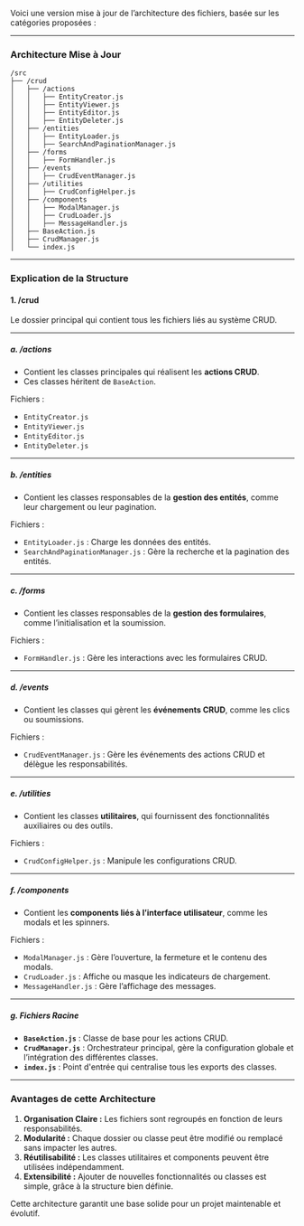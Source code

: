 Voici une version mise à jour de l’architecture des fichiers, basée sur les catégories proposées :

---

### **Architecture Mise à Jour**

```
/src
├── /crud
│   ├── /actions
│   │   ├── EntityCreator.js
│   │   ├── EntityViewer.js
│   │   ├── EntityEditor.js
│   │   ├── EntityDeleter.js
│   ├── /entities
│   │   ├── EntityLoader.js
│   │   ├── SearchAndPaginationManager.js
│   ├── /forms
│   │   ├── FormHandler.js
│   ├── /events
│   │   ├── CrudEventManager.js
│   ├── /utilities
│   │   ├── CrudConfigHelper.js
│   ├── /components
│   │   ├── ModalManager.js
│   │   ├── CrudLoader.js
│   │   ├── MessageHandler.js
│   ├── BaseAction.js
│   ├── CrudManager.js
│   └── index.js
```

---

### **Explication de la Structure**

#### **1. /crud**
Le dossier principal qui contient tous les fichiers liés au système CRUD.

---

##### **a. /actions**
- Contient les classes principales qui réalisent les **actions CRUD**.
- Ces classes héritent de `BaseAction`.

Fichiers :
- `EntityCreator.js`
- `EntityViewer.js`
- `EntityEditor.js`
- `EntityDeleter.js`

---

##### **b. /entities**
- Contient les classes responsables de la **gestion des entités**, comme leur chargement ou leur pagination.

Fichiers :
- `EntityLoader.js` : Charge les données des entités.
- `SearchAndPaginationManager.js` : Gère la recherche et la pagination des entités.

---

##### **c. /forms**
- Contient les classes responsables de la **gestion des formulaires**, comme l’initialisation et la soumission.

Fichiers :
- `FormHandler.js` : Gère les interactions avec les formulaires CRUD.

---

##### **d. /events**
- Contient les classes qui gèrent les **événements CRUD**, comme les clics ou soumissions.

Fichiers :
- `CrudEventManager.js` : Gère les événements des actions CRUD et délègue les responsabilités.

---

##### **e. /utilities**
- Contient les classes **utilitaires**, qui fournissent des fonctionnalités auxiliaires ou des outils.

Fichiers :
- `CrudConfigHelper.js` : Manipule les configurations CRUD.

---

##### **f. /components**
- Contient les **components liés à l’interface utilisateur**, comme les modals et les spinners.

Fichiers :
- `ModalManager.js` : Gère l’ouverture, la fermeture et le contenu des modals.
- `CrudLoader.js` : Affiche ou masque les indicateurs de chargement.
- `MessageHandler.js` : Gère l’affichage des messages.

---

##### **g. Fichiers Racine**
- **`BaseAction.js`** : Classe de base pour les actions CRUD.
- **`CrudManager.js`** : Orchestrateur principal, gère la configuration globale et l’intégration des différentes classes.
- **`index.js`** : Point d'entrée qui centralise tous les exports des classes.

---

### **Avantages de cette Architecture**
1. **Organisation Claire :** Les fichiers sont regroupés en fonction de leurs responsabilités.
2. **Modularité :** Chaque dossier ou classe peut être modifié ou remplacé sans impacter les autres.
3. **Réutilisabilité :** Les classes utilitaires et components peuvent être utilisées indépendamment.
4. **Extensibilité :** Ajouter de nouvelles fonctionnalités ou classes est simple, grâce à la structure bien définie.

Cette architecture garantit une base solide pour un projet maintenable et évolutif.